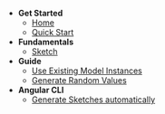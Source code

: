 - **Get Started**
  - [Home](getting-started/home.md)
  - [Quick Start](getting-started/quick-start.md)
- **Fundamentals**
  - [Sketch](fundamentals/sketch.md)
- **Guide**
  - [Use Existing Model Instances](guide/use-existing-model-instances.md)
  - [Generate Random Values](guide/generate-random-values.md)
- **Angular CLI**
  - [Generate Sketches automatically](angular-cli/generate-sketches-automatically.md)
